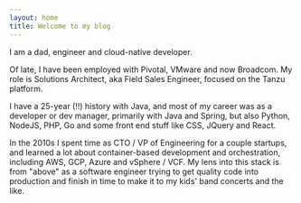 ```yaml
---
layout: home
title: Welcome to my blog
---
```


I am a dad, engineer and cloud-native developer.

Of late, I have been employed with Pivotal, VMware and now Broadcom. My role is Solutions Architect, aka Field Sales Engineer, focused on the Tanzu platform. 

I have a 25-year (!!) history with Java, and most of my career was as a developer or dev manager, primarily with Java and Spring, but also Python, NodeJS, PHP, Go and some front end stuff like CSS, JQuery and React. 

In the 2010s I spent time as CTO / VP of Engineering for a couple startups, and learned a lot about container-based development and orchestration, including AWS, GCP, Azure and vSphere / VCF. My lens into this stack is from "above" as a software engineer trying to get quality code into production and finish in time to make it to my kids' band concerts and the like.

